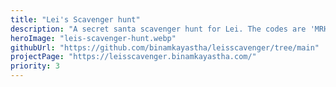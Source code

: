 ```yaml
---
title: "Lei's Scavenger hunt"
description: "A secret santa scavenger hunt for Lei. The codes are 'MRHSA', 'EYRTS', and 'RCIM!'. The javascript is obfuscated via aaencode, in the fake jquery.min.js file"
heroImage: "leis-scavenger-hunt.webp"
githubUrl: "https://github.com/binamkayastha/leisscavenger/tree/main"
projectPage: "https://leisscavenger.binamkayastha.com/"
priority: 3
---
```

